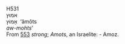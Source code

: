 H531  
אמוץ  
אָמוֹץ ‎ ‘âmôts  
*aw-mohts‘*  
From [553](h0553) *strong*; *Amots*, an Israelite: - Amoz.  
